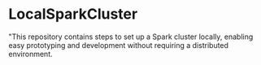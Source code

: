 # LocalSparkCluster
"This repository contains steps to set up a Spark cluster locally, enabling easy prototyping and development without requiring a distributed environment.
